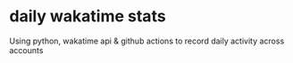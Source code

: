 # daily wakatime stats

Using python, wakatime api & github actions to record daily activity across accounts
